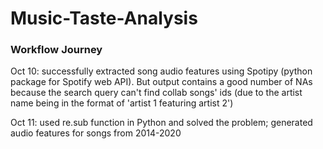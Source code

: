 # Music-Taste-Analysis

### Workflow Journey 
Oct 10: successfully extracted song audio features using Spotipy (python package for Spotify web API). But output contains a good number of NAs because the search
query can't find collab songs' ids (due to the artist name being in the format of 'artist 1 featuring artist 2')

Oct 11: used re.sub function in Python and solved the problem; generated audio features for songs from 2014-2020
